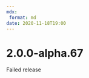 ```yaml
---
mdx:
 format: md
date: 2020-11-18T19:00
---
```


# 2.0.0-alpha.67

<!-- truncate -->

Failed release